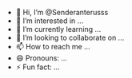 - 👋 Hi, I’m @Senderanterusss
- 👀 I’m interested in ...
- 🌱 I’m currently learning ...
- 💞️ I’m looking to collaborate on ...
- 📫 How to reach me ...
- 😄 Pronouns: ...
- ⚡ Fun fact: ...

<!---
Senderanterusss/Senderanterusss is a ✨ special ✨ repository because its `README.md` (this file) appears on your GitHub profile.
You can click the Preview link to take a look at your changes.
--->
